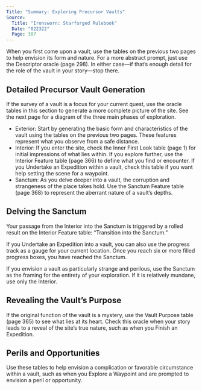 ```yaml
---
Title: "Summary: Exploring Precursor Vaults"
Source:
  Title: "Ironsworn: Starforged Rulebook"
  Date: "022322"
  Page: 307
---
```


When you first come upon a vault, use the tables on the previous two pages to help envision its form and nature. For a more abstract prompt, just use the Descriptor oracle (page 298). In either case—if that’s enough detail for the role of the vault in your story—stop there.

## Detailed Precursor Vault Generation

If the survey of a vault is a focus for your current quest, use the oracle tables in this section to generate a more complete picture of the site. See the next page for a diagram of the three main phases of exploration.

  * Exterior: Start by generating the basic form and characteristics of the vault using the tables on the previous two pages. These features represent what you observe from a safe distance.
  * Interior: If you enter the site, check the Inner First Look table (page 1)   for initial impressions of what lies within. If you explore further, use the Interior Feature table (page 366) to define what you find or encounter. If you Undertake an Expedition within a vault, check this table if you want help setting the scene for a waypoint.
  * Sanctum: As you delve deeper into a vault, the corruption and strangeness of the place takes hold. Use the Sanctum Feature table (page 368) to represent the aberrant nature of a vault’s depths.

## Delving the Sanctum

Your passage from the Interior into the Sanctum is triggered by a rolled result on the Interior Feature table: “Transition into the Sanctum.”

If you Undertake an Expedition into a vault, you can also use the progress track as a gauge for your current location. Once you reach six or more filled progress boxes, you have reached the Sanctum.

If you envision a vault as particularly strange and perilous, use the Sanctum as the framing for the entirety of your exploration. If it is relatively mundane, use only the Interior.

## Revealing the Vault’s Purpose

If the original function of the vault is a mystery, use the Vault Purpose table (page 365) to see what lies at its heart. Check this oracle when your story leads to a reveal of the site’s true nature, such as when you Finish an Expedition.

## Perils and Opportunities

Use these tables to help envision a complication or favorable circumstance within a vault, such as when you Explore a Waypoint and are prompted to envision a peril or opportunity.
